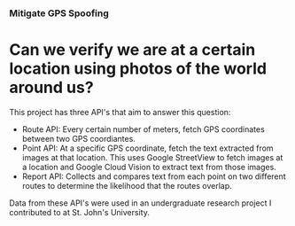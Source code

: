 ### Mitigate GPS Spoofing

# Can we verify we are at a certain location using photos of the world around us?

This project has three API's that aim to answer this question:

- Route API: Every certain number of meters, fetch GPS coordinates between two GPS coordiantes.
- Point API: At a specific GPS coordinate, fetch the text extracted from images at that location. This uses Google StreetView to fetch images at a location and Google Cloud Vision to extract text from those images.
- Report API: Collects and compares text from each point on two different routes to determine the likelihood that the routes overlap.

Data from these API's were used in an undergraduate research project I contributed to at St. John's University.
